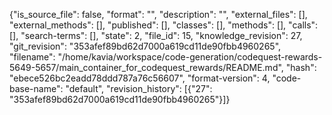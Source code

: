 {"is_source_file": false, "format": "", "description": "", "external_files": [], "external_methods": [], "published": [], "classes": [], "methods": [], "calls": [], "search-terms": [], "state": 2, "file_id": 15, "knowledge_revision": 27, "git_revision": "353afef89bd62d7000a619cd11de90fbb4960265", "filename": "/home/kavia/workspace/code-generation/codequest-rewards-5649-5657/main_container_for_codequest_rewards/README.md", "hash": "ebece526bc2eadd78ddd787a76c56607", "format-version": 4, "code-base-name": "default", "revision_history": [{"27": "353afef89bd62d7000a619cd11de90fbb4960265"}]}
